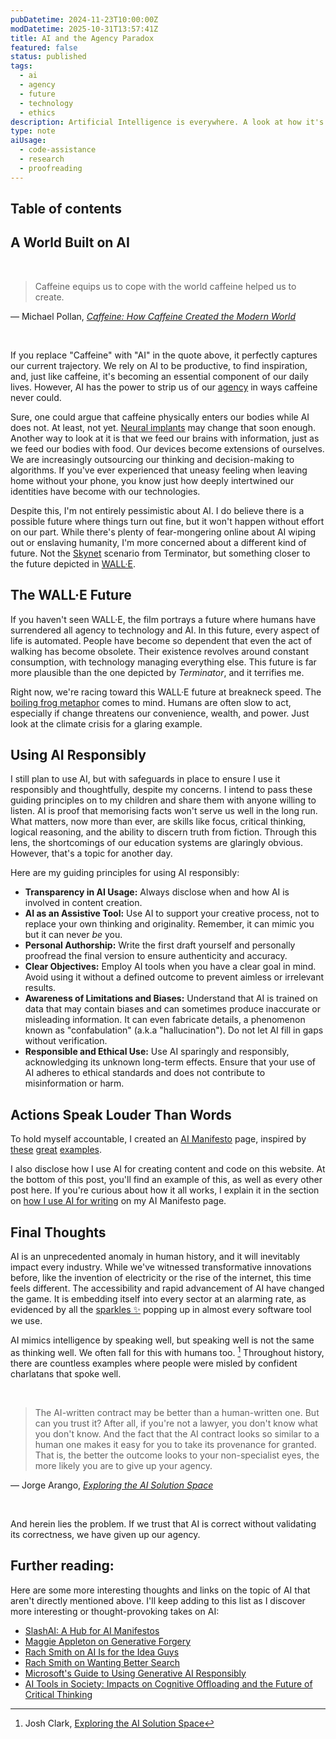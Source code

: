 ```yaml
---
pubDatetime: 2024-11-23T10:00:00Z
modDatetime: 2025-10-31T13:57:41Z
title: AI and the Agency Paradox
featured: false
status: published
tags:
  - ai
  - agency
  - future
  - technology
  - ethics
description: Artificial Intelligence is everywhere. A look at how it's reshaping our world, the risks to agency, and how I plan to use it responsibly.
type: note
aiUsage:
  - code-assistance
  - research
  - proofreading
---
```


## Table of contents

## A World Built on AI

<br />

> Caffeine equips us to cope with the world caffeine helped us to create.

&mdash; Michael Pollan, <cite>[Caffeine: How Caffeine Created the Modern World](https://www.goodreads.com/book/show/52300107-caffeine)</cite>

<br />

If you replace "Caffeine" with "AI" in the quote above, it perfectly captures our current trajectory.
We rely on AI to be productive, to find inspiration, and, just like caffeine, it's becoming an essential component of our daily lives.
However, AI has the power to strip us of our [agency](https://sociologydictionary.org/agency/) in ways caffeine never could.

Sure, one could argue that caffeine physically enters our bodies while AI does not. At least, not yet. [Neural implants](https://neuralink.com/blog/prime-study-progress-update-second-participant/) may change that soon enough.
Another way to look at it is that we feed our brains with information, just as we feed our bodies with food.
Our devices become extensions of ourselves. We are increasingly outsourcing our thinking and decision-making to algorithms.
If you've ever experienced that uneasy feeling when leaving home without your phone, you know just how deeply intertwined our identities have become with our technologies.

Despite this, I'm not entirely pessimistic about AI. I do believe there is a possible future where things turn out fine, but it won't happen without effort on our part.
While there's plenty of fear-mongering online about AI wiping out or enslaving humanity, I'm more concerned about a different kind of future.
Not the [Skynet](https://en.wikipedia.org/wiki/Skynet_(Terminator)) scenario from Terminator, but something closer to the future depicted in [WALL·E](https://www.imdb.com/title/tt0910970/).

## The WALL·E Future

If you haven't seen WALL·E, the film portrays a future where humans have surrendered all agency to technology and AI.
In this future, every aspect of life is automated. People have become so dependent that even the act of walking has become obsolete.
Their existence revolves around constant consumption, with technology managing everything else.
This future is far more plausible than the one depicted by *Terminator*, and it terrifies me.

Right now, we're racing toward this WALL·E future at breakneck speed. The [boiling frog metaphor](https://en.wikipedia.org/wiki/Boiling_frog) comes to mind.
Humans are often slow to act, especially if change threatens our convenience, wealth, and power.
Just look at the climate crisis for a glaring example.

## Using AI Responsibly

I still plan to use AI, but with safeguards in place to ensure I use it responsibly and thoughtfully, despite my concerns.
I intend to pass these guiding principles on to my children and share them with anyone willing to listen.
AI is proof that memorising facts won't serve us well in the long run.
What matters, now more than ever, are skills like focus, critical thinking, logical reasoning, and the ability to discern truth from fiction.
Through this lens, the shortcomings of our education systems are glaringly obvious. However, that's a topic for another day.

Here are my guiding principles for using AI responsibly:
- **Transparency in AI Usage:** Always disclose when and how AI is involved in content creation.
- **AI as an Assistive Tool:** Use AI to support your creative process, not to replace your own thinking and originality. Remember, it can mimic you but it can never *be* you.
- **Personal Authorship:** Write the first draft yourself and personally proofread the final version to ensure authenticity and accuracy.
- **Clear Objectives:** Employ AI tools when you have a clear goal in mind. Avoid using it without a defined outcome to prevent aimless or irrelevant results.
- **Awareness of Limitations and Biases:** Understand that AI is trained on data that may contain biases and can sometimes produce inaccurate or misleading information. It can even fabricate details, a phenomenon known as "confabulation" (a.k.a "hallucination"). Do not let AI fill in gaps without verification.
- **Responsible and Ethical Use:** Use AI sparingly and responsibly, acknowledging its unknown long-term effects. Ensure that your use of AI adheres to ethical standards and does not contribute to misinformation or harm.

## Actions Speak Louder Than Words

To hold myself accountable, I created an [AI Manifesto](/ai) page, inspired by [these](https://www.bydamo.la/p/ai-manifesto) [great](https://rknight.me/ai/) [examples](https://yordi.me/ai/).

I also disclose how I use AI for creating content and code on this website.
At the bottom of this post, you'll find an example of this, as well as every other post here.
If you're curious about how it all works, I explain it in the section on [how I use AI for writing](/ai#writing) on my AI Manifesto page.

## Final Thoughts

AI is an unprecedented anomaly in human history, and it will inevitably impact every industry.
While we've witnessed transformative innovations before, like the invention of electricity or the rise of the internet, this time feels different.
The accessibility and rapid advancement of AI have changed the game.
It is embedding itself into every sector at an alarming rate, as evidenced by all the [sparkles ✨](https://bigmedium.com/ideas/your-sparkles-are-fizzling.html) popping up in almost every software tool we use.

AI mimics intelligence by speaking well, but speaking well is not the same as thinking well. We often fall for this with humans too. [^1]
Throughout history, there are countless examples where people were misled by confident charlatans that spoke well.

[^1]: Josh Clark, [Exploring the AI Solution Space](https://bigmedium.com/ideas/links/exploring-the-ai-solution-space-jorge-arango.html)

<br />

> The AI-written contract may be better than a human-written one.
> But can you trust it? After all, if you're not a lawyer, you don't know what you don't know.
> And the fact that the AI contract looks so similar to a human one makes it easy for you to take its provenance for granted.
> That is, the better the outcome looks to your non-specialist eyes, the more likely you are to give up your agency.

&mdash; Jorge Arango, <cite>[Exploring the AI Solution Space](https://jarango.com/2024/10/01/exploring-the-ai-solution-space/)</cite>

<br />

And herein lies the problem. If we trust that AI is correct without validating its correctness, we have given up our agency.

## Further reading:

Here are some more interesting thoughts and links on the topic of AI that aren't directly mentioned above.
I'll keep adding to this list as I discover more interesting or thought-provoking takes on AI:

- [SlashAI: A Hub for AI Manifestos](https://slashai.page/)
- [Maggie Appleton on Generative Forgery](https://maggieappleton.com/generative-forgery)
- [Rach Smith on AI Is for the Idea Guys](https://rachsmith.com/ai-is-for-the-idea-guys/)
- [Rach Smith on Wanting Better Search](https://rachsmith.com/i-want-good-search/)
- [Microsoft's Guide to Using Generative AI Responsibly](https://github.com/microsoft/generative-ai-for-beginners/blob/main/03-using-generative-ai-responsibly/README.md)
- [AI Tools in Society: Impacts on Cognitive Offloading and the Future of Critical Thinking](https://www.mdpi.com/2075-4698/15/1/6)
